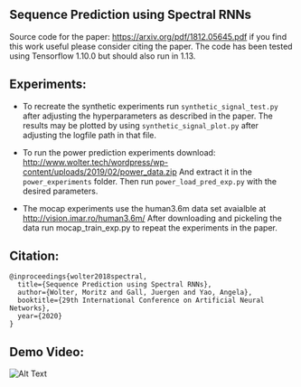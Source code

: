 Sequence Prediction using Spectral RNNs
------------------------------------
Source code for the paper: 
https://arxiv.org/pdf/1812.05645.pdf if you find this work useful please consider citing the paper.
The code has been tested using Tensorflow 1.10.0 but should also run in 1.13.

Experiments:
------------

 - To recreate the synthetic experiments run `synthetic_signal_test.py` after adjusting the hyperparameters as described in the paper.
    The results may be plotted by using `synthetic_signal_plot.py` after adjusting the logfile path in that file.

 - To run the power prediction experiments download:
   http://www.wolter.tech/wordpress/wp-content/uploads/2019/02/power_data.zip
   And extract it in the `power_experiments` folder. Then run `power_load_pred_exp.py`
   with the desired parameters.

 - The mocap experiments use the human3.6m data set avaialble at
   http://vision.imar.ro/human3.6m/
   After downloading and pickeling the data run mocap_train_exp.py to repeat the experiments
   in the paper.
 

Citation:
---------
```
@inproceedings{wolter2018spectral,
  title={Sequence Prediction using Spectral RNNs},
  author={Wolter, Moritz and Gall, Juergen and Yao, Angela},
  booktitle={29th International Conference on Artificial Neural Networks},
  year={2020}
}
```



Demo Video:
-----------
![Alt Text](demo.gif)

